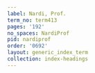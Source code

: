 ```yaml
---
label: Nardi, Prof.
term_no: term413
pages: '192'
no_spaces: NardiProf
pid: nardiprof
order: '0692'
layout: generic_index_term
collection: index-headings
---
```

